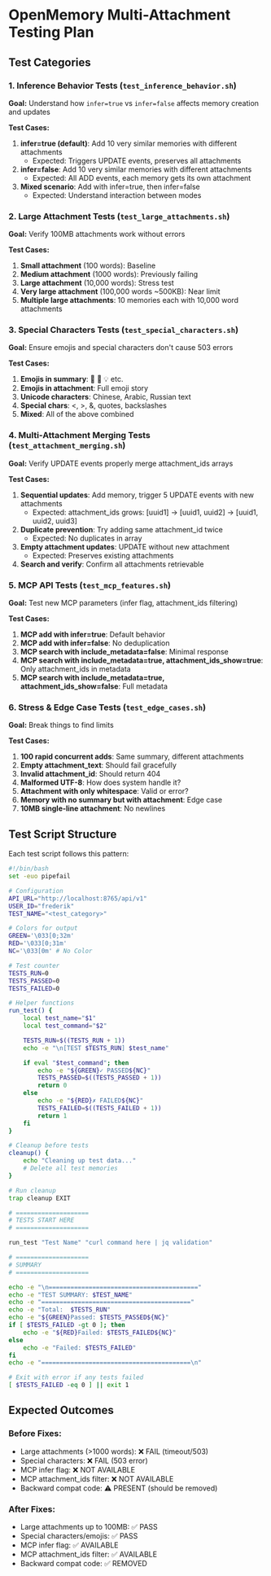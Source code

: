 # OpenMemory Multi-Attachment Testing Plan

## Test Categories

### 1. Inference Behavior Tests (`test_inference_behavior.sh`)
**Goal:** Understand how `infer=true` vs `infer=false` affects memory creation and updates

**Test Cases:**
1. **infer=true (default)**: Add 10 very similar memories with different attachments
   - Expected: Triggers UPDATE events, preserves all attachments
2. **infer=false**: Add 10 very similar memories with different attachments
   - Expected: All ADD events, each memory gets its own attachment
3. **Mixed scenario**: Add with infer=true, then infer=false
   - Expected: Understand interaction between modes

### 2. Large Attachment Tests (`test_large_attachments.sh`)
**Goal:** Verify 100MB attachments work without errors

**Test Cases:**
1. **Small attachment** (100 words): Baseline
2. **Medium attachment** (1000 words): Previously failing
3. **Large attachment** (10,000 words): Stress test
4. **Very large attachment** (100,000 words ~500KB): Near limit
5. **Multiple large attachments**: 10 memories each with 10,000 word attachments

### 3. Special Characters Tests (`test_special_characters.sh`)
**Goal:** Ensure emojis and special characters don't cause 503 errors

**Test Cases:**
1. **Emojis in summary**: 🎉 🚀 💡 etc.
2. **Emojis in attachment**: Full emoji story
3. **Unicode characters**: Chinese, Arabic, Russian text
4. **Special chars**: <, >, &, quotes, backslashes
5. **Mixed**: All of the above combined

### 4. Multi-Attachment Merging Tests (`test_attachment_merging.sh`)
**Goal:** Verify UPDATE events properly merge attachment_ids arrays

**Test Cases:**
1. **Sequential updates**: Add memory, trigger 5 UPDATE events with new attachments
   - Expected: attachment_ids grows: [uuid1] → [uuid1, uuid2] → [uuid1, uuid2, uuid3]
2. **Duplicate prevention**: Try adding same attachment_id twice
   - Expected: No duplicates in array
3. **Empty attachment updates**: UPDATE without new attachment
   - Expected: Preserves existing attachments
4. **Search and verify**: Confirm all attachments retrievable

### 5. MCP API Tests (`test_mcp_features.sh`)
**Goal:** Test new MCP parameters (infer flag, attachment_ids filtering)

**Test Cases:**
1. **MCP add with infer=true**: Default behavior
2. **MCP add with infer=false**: No deduplication
3. **MCP search with include_metadata=false**: Minimal response
4. **MCP search with include_metadata=true, attachment_ids_show=true**: Only attachment_ids in metadata
5. **MCP search with include_metadata=true, attachment_ids_show=false**: Full metadata

### 6. Stress & Edge Case Tests (`test_edge_cases.sh`)
**Goal:** Break things to find limits

**Test Cases:**
1. **100 rapid concurrent adds**: Same summary, different attachments
2. **Empty attachment_text**: Should fail gracefully
3. **Invalid attachment_id**: Should return 404
4. **Malformed UTF-8**: How does system handle it?
5. **Attachment with only whitespace**: Valid or error?
6. **Memory with no summary but with attachment**: Edge case
7. **10MB single-line attachment**: No newlines

## Test Script Structure

Each test script follows this pattern:
```bash
#!/bin/bash
set -euo pipefail

# Configuration
API_URL="http://localhost:8765/api/v1"
USER_ID="frederik"
TEST_NAME="<test_category>"

# Colors for output
GREEN='\033[0;32m'
RED='\033[0;31m'
NC='\033[0m' # No Color

# Test counter
TESTS_RUN=0
TESTS_PASSED=0
TESTS_FAILED=0

# Helper functions
run_test() {
    local test_name="$1"
    local test_command="$2"

    TESTS_RUN=$((TESTS_RUN + 1))
    echo -e "\n[TEST $TESTS_RUN] $test_name"

    if eval "$test_command"; then
        echo -e "${GREEN}✓ PASSED${NC}"
        TESTS_PASSED=$((TESTS_PASSED + 1))
        return 0
    else
        echo -e "${RED}✗ FAILED${NC}"
        TESTS_FAILED=$((TESTS_FAILED + 1))
        return 1
    fi
}

# Cleanup before tests
cleanup() {
    echo "Cleaning up test data..."
    # Delete all test memories
}

# Run cleanup
trap cleanup EXIT

# ====================
# TESTS START HERE
# ====================

run_test "Test Name" "curl command here | jq validation"

# ====================
# SUMMARY
# ====================

echo -e "\n========================================="
echo -e "TEST SUMMARY: $TEST_NAME"
echo -e "========================================="
echo -e "Total:  $TESTS_RUN"
echo -e "${GREEN}Passed: $TESTS_PASSED${NC}"
if [ $TESTS_FAILED -gt 0 ]; then
    echo -e "${RED}Failed: $TESTS_FAILED${NC}"
else
    echo -e "Failed: $TESTS_FAILED"
fi
echo -e "=========================================\n"

# Exit with error if any tests failed
[ $TESTS_FAILED -eq 0 ] || exit 1
```

## Expected Outcomes

### Before Fixes:
- Large attachments (>1000 words): ❌ FAIL (timeout/503)
- Special characters: ❌ FAIL (503 error)
- MCP infer flag: ❌ NOT AVAILABLE
- MCP attachment_ids filter: ❌ NOT AVAILABLE
- Backward compat code: ⚠️ PRESENT (should be removed)

### After Fixes:
- Large attachments up to 100MB: ✅ PASS
- Special characters/emojis: ✅ PASS
- MCP infer flag: ✅ AVAILABLE
- MCP attachment_ids filter: ✅ AVAILABLE
- Backward compat code: ✅ REMOVED
